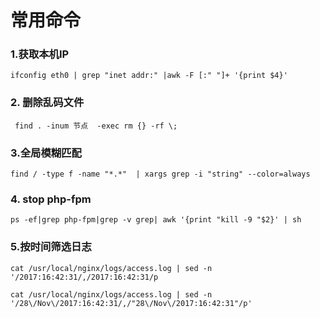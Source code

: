 # 常用命令

### 1.获取本机IP
```
ifconfig eth0 | grep "inet addr:" |awk -F [:" "]+ '{print $4}'
```
### 2. 删除乱码文件  
```
 find . -inum 节点  -exec rm {} -rf \;
```
### 3.全局模糊匹配
```
find / -type f -name "*.*"  | xargs grep -i "string" --color=always  
```
### 4. stop php-fpm  
```
ps -ef|grep php-fpm|grep -v grep| awk '{print "kill -9 "$2}' | sh
```    
### 5.按时间筛选日志  
```
cat /usr/local/nginx/logs/access.log | sed -n  '/2017:16:42:31/,/2017:16:42:31/p
```
```
cat /usr/local/nginx/logs/access.log | sed -n  '/28\/Nov\/2017:16:42:31/,/"28\/Nov\/2017:16:42:31"/p'
```
